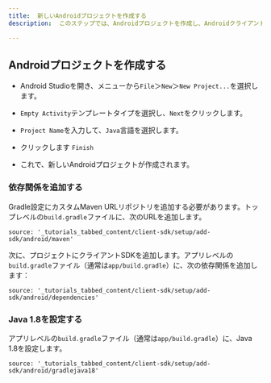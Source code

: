 ```yaml
---
title:  新しいAndroidプロジェクトを作成する
description:  このステップでは、Androidプロジェクトを作成し、AndroidクライアントSDKライブラリを追加します。

---
```


Androidプロジェクトを作成する
------------------

* Android Studioを開き、メニューから`File`＞`New`＞`New Project...`を選択します。

* `Empty Activity`テンプレートタイプを選択し、`Next`をクリックします。

* `Project Name`を入力して、`Java`言語を選択します。

* クリックします `Finish`

* これで、新しいAndroidプロジェクトが作成されます。

### 依存関係を追加する

Gradle設定にカスタムMaven URLリポジトリを追加する必要があります。トップレベルの`build.gradle`ファイルに、次のURLを追加します。

```tabbed_content
source: '_tutorials_tabbed_content/client-sdk/setup/add-sdk/android/maven'
```

次に、プロジェクトにクライアントSDKを追加します。アプリレベルの`build.gradle`ファイル（通常は`app/build.gradle`）に、次の依存関係を追加します：

```tabbed_content
source: '_tutorials_tabbed_content/client-sdk/setup/add-sdk/android/dependencies'
```

### Java 1\.8を設定する

アプリレベルの`build.gradle`ファイル（通常は`app/build.gradle`）に、Java 1\.8を設定します。

```tabbed_content
source: '_tutorials_tabbed_content/client-sdk/setup/add-sdk/android/gradlejava18'
```


